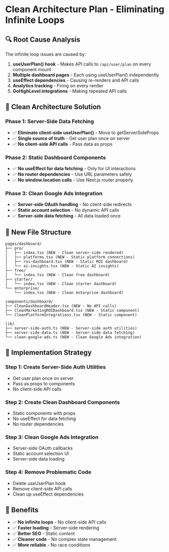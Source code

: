 # Clean Architecture Plan - Eliminating Infinite Loops

## 🔍 **Root Cause Analysis**

The infinite loop issues are caused by:

1. **useUserPlan() hook** - Makes API calls to `/api/user/plan` on every component mount
2. **Multiple dashboard pages** - Each using useUserPlan() independently 
3. **useEffect dependencies** - Causing re-renders and API calls
4. **Analytics tracking** - Firing on every render
5. **GoHighLevel integrations** - Making repeated API calls

## 🎯 **Clean Architecture Solution**

### **Phase 1: Server-Side Data Fetching**
- ✅ **Eliminate client-side useUserPlan()** - Move to getServerSideProps
- ✅ **Single source of truth** - Get user plan once on server
- ✅ **No client-side API calls** - Pass data as props

### **Phase 2: Static Dashboard Components**
- ✅ **No useEffect for data fetching** - Only for UI interactions
- ✅ **No router dependencies** - Use URL parameters safely
- ✅ **No window.location calls** - Use Next.js router properly

### **Phase 3: Clean Google Ads Integration**
- ✅ **Server-side OAuth handling** - No client-side redirects
- ✅ **Static account selection** - No dynamic API calls
- ✅ **Server-side data fetching** - All data loaded once

## 📁 **New File Structure**

```
pages/dashboard/
├── pro/
│   ├── index.tsx (NEW - Clean server-side rendered)
│   ├── platforms.tsx (NEW - Static platform connections)
│   ├── roi-dashboard.tsx (NEW - Static ROI dashboard)
│   └── ai-insights.tsx (NEW - Static AI insights)
├── free/
│   └── index.tsx (NEW - Clean free dashboard)
├── starter/
│   └── index.tsx (NEW - Clean starter dashboard)
└── enterprise/
    └── index.tsx (NEW - Clean enterprise dashboard)

components/dashboard/
├── CleanDashboardHeader.tsx (NEW - No API calls)
├── CleanMarketingROIDashboard.tsx (NEW - Static component)
└── CleanPlatformIntegrations.tsx (NEW - Static component)

lib/
├── server-side-auth.ts (NEW - Server-side auth utilities)
├── server-side-data.ts (NEW - Server-side data fetching)
└── clean-google-ads.ts (NEW - Clean Google Ads integration)
```

## 🚀 **Implementation Strategy**

### **Step 1: Create Server-Side Auth Utilities**
- Get user plan once on server
- Pass as props to components
- No client-side API calls

### **Step 2: Create Clean Dashboard Components**
- Static components with props
- No useEffect for data fetching
- No router dependencies

### **Step 3: Clean Google Ads Integration**
- Server-side OAuth callbacks
- Static account selection UI
- Server-side data loading

### **Step 4: Remove Problematic Code**
- Delete useUserPlan hook
- Remove client-side API calls
- Clean up useEffect dependencies

## 🎯 **Benefits**

- ✅ **No infinite loops** - No client-side API calls
- ✅ **Faster loading** - Server-side rendering
- ✅ **Better SEO** - Static content
- ✅ **Cleaner code** - No complex state management
- ✅ **More reliable** - No race conditions
